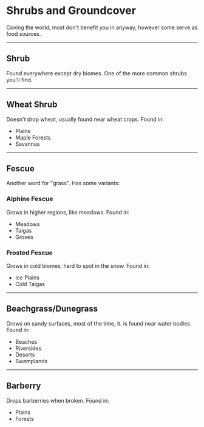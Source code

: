 # Shrubs and Groundcover

Coving the world, most don't benefit you in anyway, however some serve as food sources.

---

## Shrub

Found everywhere except dry biomes. One of the more common shrubs you'll find.

---

## Wheat Shrub

Doesn't drop wheat, usually found near wheat crops.
Found in:
- Plains
- Maple Forests
- Savannas

---

## Fescue

Another word for "grass". Has some variants:

### Alphine Fescue

Grows in higher regions, like meadows.
Found in:
- Meadows
- Taigas
- Groves

### Frosted Fescue

Grows in cold biomes, hard to spot in the snow.
Found in:
- Ice Plains
- Cold Taigas

---

## Beachgrass/Dunegrass

Grows on sandy surfaces, most of the time, it. is found near water bodies.
Found in:
- Beaches
- Riversides
- Deserts
- Swamplands

---

## Barberry

Drops barberries when broken.
Found in:
- Plains
- Forests
